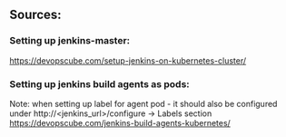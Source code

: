 ## Sources:
### Setting up jenkins-master:
https://devopscube.com/setup-jenkins-on-kubernetes-cluster/

### Setting up jenkins build agents as pods:
Note: when setting up label for agent pod - it should also be configured under http://<jenkins_url>/configure -> Labels section
https://devopscube.com/jenkins-build-agents-kubernetes/
